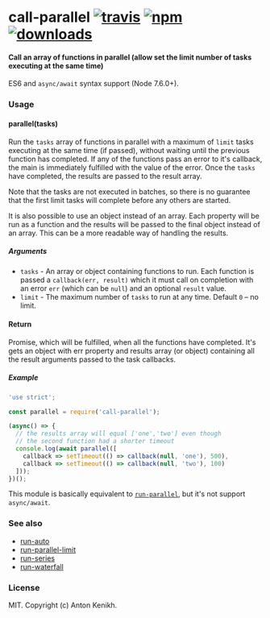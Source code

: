 # call-parallel [![travis][travis-image]][travis-url] [![npm][npm-image]][npm-url] [![downloads][downloads-image]][downloads-url]

[travis-image]: https://travis-ci.org/anthony-kenikh/call-parallel.svg
[travis-url]: https://travis-ci.org/anthony-kenikh/call-parallel
[npm-image]: https://img.shields.io/npm/v/call-parallel.svg
[npm-url]: https://npmjs.org/package/call-parallel
[downloads-image]: https://img.shields.io/npm/dm/call-parallel.svg
[downloads-url]: https://npmjs.org/package/call-parallel

#### Call an array of functions in parallel (allow set the limit number of tasks executing at the same time)

ES6 and `async/await` syntax support (Node 7.6.0+).

### Usage

#### parallel(tasks)

Run the `tasks` array of functions in parallel with a maximum of `limit` tasks executing
at the same time (if passed), without waiting until the previous function has completed.
If any of the functions pass an error to it's callback, the main is immediately fulfilled
with the value of the error. Once the `tasks` have completed, the results are passed to
the result array.

Note that the tasks are not executed in batches, so there is no guarantee that the first
limit tasks will complete before any others are started.

It is also possible to use an object instead of an array. Each property will be run as a
function and the results will be passed to the final object instead of
an array. This can be a more readable way of handling the results.

##### Arguments

- `tasks` - An array or object containing functions to run. Each function is passed a
`callback(err, result)` which it must call on completion with an error `err` (which can
be `null`) and an optional `result` value.
- `limit` - The maximum number of `tasks` to run at any time. Default `0` – no limit.

#### Return
Promise, which will be fulfilled, when all the functions have completed. It's gets
an object with err property and results array (or object) containing all the result
arguments passed to the task callbacks.

##### Example

```js
'use strict';

const parallel = require('call-parallel');

(async() => {
  // the results array will equal ['one','two'] even though
  // the second function had a shorter timeout
  console.log(await parallel([
    callback => setTimeout(() => callback(null, 'one'), 500),
    callback => setTimeout(() => callback(null, 'two'), 100)
  ]));
})();
```

This module is basically equivalent to
[`run-parallel`](https://github.com/feross/run-parallel), but it's not support `async/await`.

### See also

- [run-auto](https://github.com/feross/run-auto)
- [run-parallel-limit](https://github.com/feross/run-parallel-limit)
- [run-series](https://github.com/feross/run-series)
- [run-waterfall](https://github.com/feross/run-waterfall)

### License

MIT. Copyright (c) Anton Kenikh.
